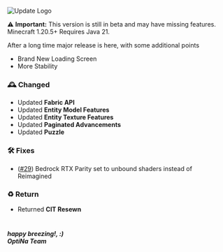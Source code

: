 ![Update Logo](https://github.com/OptiNa-Team/OptiNa-Reborn/blob/main/update_banners/major_update.png?raw=true)

⚠️ **Important:** This version is still in beta and may have missing features. Minecraft 1.20.5+ Requires Java 21. 

After a long time major release is here, with some additional points

- Brand New Loading Screen
- More Stability

### 🕰️ Changed
- Updated **Fabric API**
- Updated **Entity Model Features**
- Updated **Entity Texture Features**
- Updated **Paginated Advancements**
- Updated **Puzzle** 

### 🛠️ Fixes
- ([#29](https://github.com/OptiNa-Team/OptiNa-Reborn/issues/29)) Bedrock RTX Parity set to unbound shaders instead of Reimagined

### ♻️ Return
- Returned **CIT Resewn**

#
***happy breezing!, :)*** <br>
***OptiNa Team***
